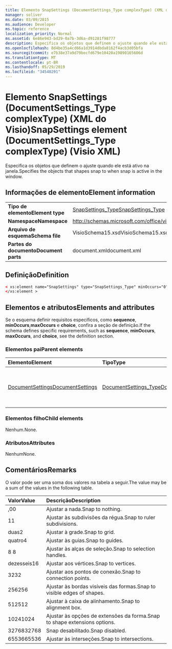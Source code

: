 ```yaml
---
title: Elemento SnapSettings (DocumentSettings_Type complexType) (XML do Visio)
manager: soliver
ms.date: 03/09/2015
ms.audience: Developer
ms.topic: reference
localization_priority: Normal
ms.assetid: 6e86e943-bd29-0a7b-3d6a-d91281f98777
description: Especifica os objetos que definem o ajuste quando ele está ativo na janela.
ms.openlocfilehash: 8d4be35a4cd66a1d3914dbda8162f4acb3d05bfa
ms.sourcegitcommit: e7b38e37a9d79becfd679e10420a19890165606d
ms.translationtype: MT
ms.contentlocale: pt-BR
ms.lasthandoff: 05/29/2019
ms.locfileid: "34540291"
---
```

# <a name="snapsettings-element-documentsettingstype-complextype-visio-xml"></a><span data-ttu-id="0db1c-103">Elemento SnapSettings (DocumentSettings_Type complexType) (XML do Visio)</span><span class="sxs-lookup"><span data-stu-id="0db1c-103">SnapSettings element (DocumentSettings_Type complexType) (Visio XML)</span></span>

<span data-ttu-id="0db1c-104">Especifica os objetos que definem o ajuste quando ele está ativo na janela.</span><span class="sxs-lookup"><span data-stu-id="0db1c-104">Specifies the objects that shapes snap to when snap is active in the window.</span></span>
  
## <a name="element-information"></a><span data-ttu-id="0db1c-105">Informações de elemento</span><span class="sxs-lookup"><span data-stu-id="0db1c-105">Element information</span></span>

|||
|:-----|:-----|
|<span data-ttu-id="0db1c-106">**Tipo de elemento**</span><span class="sxs-lookup"><span data-stu-id="0db1c-106">**Element type**</span></span> <br/> |[<span data-ttu-id="0db1c-107">SnapSettings_Type</span><span class="sxs-lookup"><span data-stu-id="0db1c-107">SnapSettings_Type</span></span>](snapsettings_type-complextypevisio-xml.md) <br/> |
|<span data-ttu-id="0db1c-108">**Namespace**</span><span class="sxs-lookup"><span data-stu-id="0db1c-108">**Namespace**</span></span> <br/> |http://schemas.microsoft.com/office/visio/2012/main  <br/> |
|<span data-ttu-id="0db1c-109">**Arquivo de esquema**</span><span class="sxs-lookup"><span data-stu-id="0db1c-109">**Schema file**</span></span> <br/> |<span data-ttu-id="0db1c-110">VisioSchema15.xsd</span><span class="sxs-lookup"><span data-stu-id="0db1c-110">VisioSchema15.xsd</span></span>  <br/> |
|<span data-ttu-id="0db1c-111">**Partes do documento**</span><span class="sxs-lookup"><span data-stu-id="0db1c-111">**Document parts**</span></span> <br/> |<span data-ttu-id="0db1c-112">document.xml</span><span class="sxs-lookup"><span data-stu-id="0db1c-112">document.xml</span></span>  <br/> |
   
## <a name="definition"></a><span data-ttu-id="0db1c-113">Definição</span><span class="sxs-lookup"><span data-stu-id="0db1c-113">Definition</span></span>

```XML
< xs:element name="SnapSettings" type="SnapSettings_Type" minOccurs="0" maxOccurs="1" >
</xs:element >
```

## <a name="elements-and-attributes"></a><span data-ttu-id="0db1c-114">Elementos e atributos</span><span class="sxs-lookup"><span data-stu-id="0db1c-114">Elements and attributes</span></span>

<span data-ttu-id="0db1c-115">Se o esquema definir requisitos específicos, como **sequence**, **minOccurs**,**maxOccurs** e **choice**, confira a seção de definição.</span><span class="sxs-lookup"><span data-stu-id="0db1c-115">If the schema defines specific requirements, such as **sequence**, **minOccurs**, **maxOccurs**, and **choice**, see the definition section.</span></span> 
  
### <a name="parent-elements"></a><span data-ttu-id="0db1c-116">Elementos pai</span><span class="sxs-lookup"><span data-stu-id="0db1c-116">Parent elements</span></span>

|<span data-ttu-id="0db1c-117">**Elemento**</span><span class="sxs-lookup"><span data-stu-id="0db1c-117">**Element**</span></span>|<span data-ttu-id="0db1c-118">**Tipo**</span><span class="sxs-lookup"><span data-stu-id="0db1c-118">**Type**</span></span>|<span data-ttu-id="0db1c-119">**Descrição**</span><span class="sxs-lookup"><span data-stu-id="0db1c-119">**Description**</span></span>|
|:-----|:-----|:-----|
|[<span data-ttu-id="0db1c-120">DocumentSettings</span><span class="sxs-lookup"><span data-stu-id="0db1c-120">DocumentSettings</span></span>](documentsettings-element-visiodocument_type-complextypevisio-xml.md) <br/> |[<span data-ttu-id="0db1c-121">DocumentSettings_Type</span><span class="sxs-lookup"><span data-stu-id="0db1c-121">DocumentSettings_Type</span></span>](documentsettings_type-complextypevisio-xml.md) <br/> |<span data-ttu-id="0db1c-122">Contém elementos que especificam configurações de documentos.</span><span class="sxs-lookup"><span data-stu-id="0db1c-122">Contains elements that specify document settings.</span></span>  <br/> |
   
### <a name="child-elements"></a><span data-ttu-id="0db1c-123">Elementos filho</span><span class="sxs-lookup"><span data-stu-id="0db1c-123">Child elements</span></span>

<span data-ttu-id="0db1c-124">Nenhum.</span><span class="sxs-lookup"><span data-stu-id="0db1c-124">None.</span></span>
  
### <a name="attributes"></a><span data-ttu-id="0db1c-125">Atributos</span><span class="sxs-lookup"><span data-stu-id="0db1c-125">Attributes</span></span>

<span data-ttu-id="0db1c-126">Nenhum</span><span class="sxs-lookup"><span data-stu-id="0db1c-126">None.</span></span>
  
## <a name="remarks"></a><span data-ttu-id="0db1c-127">Comentários</span><span class="sxs-lookup"><span data-stu-id="0db1c-127">Remarks</span></span>

<span data-ttu-id="0db1c-128">O valor pode ser uma soma dos valores na tabela a seguir.</span><span class="sxs-lookup"><span data-stu-id="0db1c-128">The value may be a sum of the values in the following table.</span></span>
  
|<span data-ttu-id="0db1c-129">**Valor**</span><span class="sxs-lookup"><span data-stu-id="0db1c-129">**Value**</span></span>|<span data-ttu-id="0db1c-130">**Descrição**</span><span class="sxs-lookup"><span data-stu-id="0db1c-130">**Description**</span></span>|
|:-----|:-----|
|<span data-ttu-id="0db1c-131">,0</span><span class="sxs-lookup"><span data-stu-id="0db1c-131">0</span></span>  <br/> |<span data-ttu-id="0db1c-132">Ajustar a nada.</span><span class="sxs-lookup"><span data-stu-id="0db1c-132">Snap to nothing.</span></span>  <br/> |
|<span data-ttu-id="0db1c-133">1</span><span class="sxs-lookup"><span data-stu-id="0db1c-133">1</span></span>  <br/> |<span data-ttu-id="0db1c-134">Ajustar às subdivisões da régua.</span><span class="sxs-lookup"><span data-stu-id="0db1c-134">Snap to ruler subdivisions.</span></span>  <br/> |
|<span data-ttu-id="0db1c-135">duas</span><span class="sxs-lookup"><span data-stu-id="0db1c-135">2</span></span>  <br/> |<span data-ttu-id="0db1c-136">Ajustar à grade.</span><span class="sxs-lookup"><span data-stu-id="0db1c-136">Snap to grid.</span></span>  <br/> |
|<span data-ttu-id="0db1c-137">quatro</span><span class="sxs-lookup"><span data-stu-id="0db1c-137">4</span></span>  <br/> |<span data-ttu-id="0db1c-138">Ajustar às guias.</span><span class="sxs-lookup"><span data-stu-id="0db1c-138">Snap to guides.</span></span>  <br/> |
|<span data-ttu-id="0db1c-139">8 </span><span class="sxs-lookup"><span data-stu-id="0db1c-139">8</span></span>  <br/> |<span data-ttu-id="0db1c-140">Ajustar às alças de seleção.</span><span class="sxs-lookup"><span data-stu-id="0db1c-140">Snap to selection handles.</span></span>  <br/> |
|<span data-ttu-id="0db1c-141">dezesseis</span><span class="sxs-lookup"><span data-stu-id="0db1c-141">16</span></span>  <br/> |<span data-ttu-id="0db1c-142">Ajustar aos vértices.</span><span class="sxs-lookup"><span data-stu-id="0db1c-142">Snap to vertices.</span></span>  <br/> |
|<span data-ttu-id="0db1c-143">32</span><span class="sxs-lookup"><span data-stu-id="0db1c-143">32</span></span>  <br/> |<span data-ttu-id="0db1c-144">Ajustar aos pontos de conexão.</span><span class="sxs-lookup"><span data-stu-id="0db1c-144">Snap to connection points.</span></span>  <br/> |
|<span data-ttu-id="0db1c-145">256</span><span class="sxs-lookup"><span data-stu-id="0db1c-145">256</span></span>  <br/> |<span data-ttu-id="0db1c-146">Ajustar às bordas visíveis das formas.</span><span class="sxs-lookup"><span data-stu-id="0db1c-146">Snap to visible edges of shapes.</span></span>  <br/> |
|<span data-ttu-id="0db1c-147">512</span><span class="sxs-lookup"><span data-stu-id="0db1c-147">512</span></span>  <br/> |<span data-ttu-id="0db1c-148">Ajustar à caixa de alinhamento.</span><span class="sxs-lookup"><span data-stu-id="0db1c-148">Snap to alignment box.</span></span>  <br/> |
|<span data-ttu-id="0db1c-149">1024</span><span class="sxs-lookup"><span data-stu-id="0db1c-149">1024</span></span>  <br/> |<span data-ttu-id="0db1c-150">Ajustar às opções de extensões da forma.</span><span class="sxs-lookup"><span data-stu-id="0db1c-150">Snap to shape extensions options.</span></span>  <br/> |
|<span data-ttu-id="0db1c-151">32768</span><span class="sxs-lookup"><span data-stu-id="0db1c-151">32768</span></span>  <br/> |<span data-ttu-id="0db1c-152">Snap desabilitado.</span><span class="sxs-lookup"><span data-stu-id="0db1c-152">Snap disabled.</span></span>  <br/> |
|<span data-ttu-id="0db1c-153">65536</span><span class="sxs-lookup"><span data-stu-id="0db1c-153">65536</span></span>  <br/> |<span data-ttu-id="0db1c-154">Ajustar às interseções.</span><span class="sxs-lookup"><span data-stu-id="0db1c-154">Snap to intersections.</span></span>  <br/> |
   

